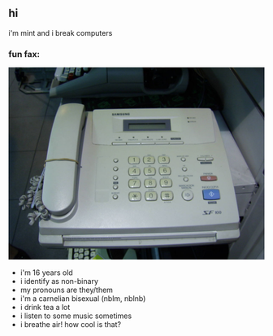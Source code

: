 ## hi

i'm mint and i break computers

### fun fax:
![haha that's a funny fax](fax.jpg)
- i'm 16 years old
- i identify as non-binary
- my pronouns are they/them
- i'm a carnelian bisexual (nblm, nblnb)
- i drink tea a lot
- i listen to some music sometimes
- i breathe air! how cool is that?
